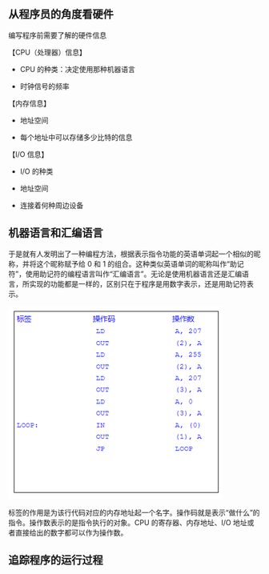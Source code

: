 ## 从程序员的角度看硬件

编写程序前需要了解的硬件信息

【CPU（处理器）信息】

* CPU 的种类：决定使用那种机器语言

* 时钟信号的频率

【内存信息】

* 地址空间

* 每个地址中可以存储多少比特的信息

【I/O 信息】

* I/O 的种类

* 地址空间

* 连接着何种周边设备

## 机器语言和汇编语言

于是就有人发明出了一种编程方法，根据表示指令功能的英语单词起一个相似的昵称，并将这个昵称赋予给 0 和 1 的组合。这种类似英语单词的昵称叫作“助记符”，使用助记符的编程语言叫作“汇编语言”。无论是使用机器语言还是汇编语言，所实现的功能都是一样的，区别只在于程序是用数字表示，还是用助记符表示。


![](../markdown_import_image/import-2022-12-25-16-54-00.png)


标签的作用是为该行代码对应的内存地址起一个名字。操作码就是表示“做什么”的指令。操作数表示的是指令执行的对象。CPU 的寄存器、内存地址、I/O 地址或者直接给出的数字都可以作为操作数。

## 追踪程序的运行过程